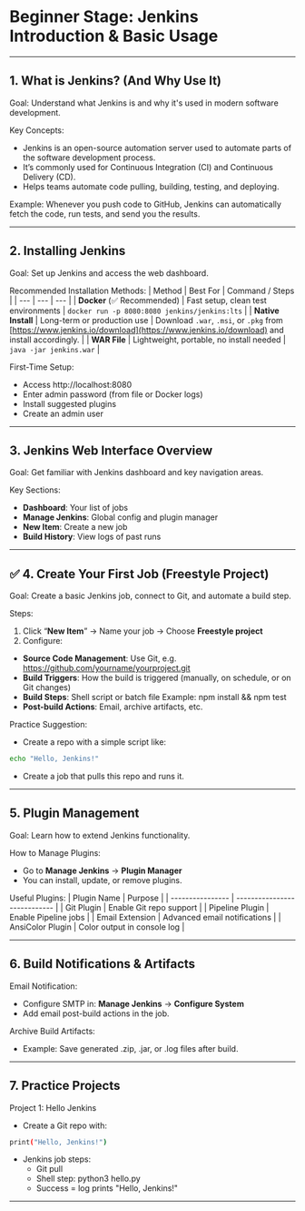 # Beginner Stage: Jenkins Introduction & Basic Usage

---

## 1. What is Jenkins? (And Why Use It)

Goal:
Understand what Jenkins is and why it's used in modern software development.

Key Concepts:
- Jenkins is an open-source automation server used to automate parts of the software development process.
- It’s commonly used for Continuous Integration (CI) and Continuous Delivery (CD).
- Helps teams automate code pulling, building, testing, and deploying.

Example:
Whenever you push code to GitHub, Jenkins can automatically fetch the code, run tests, and send you the results.

---

## 2. Installing Jenkins

Goal:
Set up Jenkins and access the web dashboard.

Recommended Installation Methods:
| Method | Best For | Command / Steps |
| --- | --- | --- |
| **Docker** (✅ Recommended) | Fast setup, clean test environments      | `docker run -p 8080:8080 jenkins/jenkins:lts` |
| **Native Install**          | Long-term or production use              | Download `.war`, `.msi`, or `.pkg` from [https://www.jenkins.io/download](https://www.jenkins.io/download) and install accordingly. |
| **WAR File**                | Lightweight, portable, no install needed | `java -jar jenkins.war` |

First-Time Setup:
- Access http://localhost:8080
- Enter admin password (from file or Docker logs)
- Install suggested plugins
- Create an admin user

---

## 3. Jenkins Web Interface Overview

Goal:
Get familiar with Jenkins dashboard and key navigation areas.

Key Sections:
- **Dashboard**: Your list of jobs
- **Manage Jenkins**: Global config and plugin manager
- **New Item**: Create a new job
- **Build History**: View logs of past runs

---

## ✅ 4. Create Your First Job (Freestyle Project)

Goal:
Create a basic Jenkins job, connect to Git, and automate a build step.

Steps:
1. Click “**New Item**” → Name your job → Choose **Freestyle project**
2. Configure:
- **Source Code Management**: Use Git, e.g. https://github.com/yourname/yourproject.git
- **Build Triggers**: How the build is triggered (manually, on schedule, or on Git changes)
- **Build Steps**: Shell script or batch file Example: npm install && npm test
- **Post-build Actions**: Email, archive artifacts, etc.

Practice Suggestion:
- Create a repo with a simple script like:
```bash
echo "Hello, Jenkins!"
```
- Create a job that pulls this repo and runs it.

---

## 5. Plugin Management

Goal:
Learn how to extend Jenkins functionality.

How to Manage Plugins:
- Go to **Manage Jenkins** → **Plugin Manager**
- You can install, update, or remove plugins.

Useful Plugins:
| Plugin Name      | Purpose                      |
| ---------------- | ---------------------------- |
| Git Plugin       | Enable Git repo support      |
| Pipeline Plugin  | Enable Pipeline jobs         |
| Email Extension  | Advanced email notifications |
| AnsiColor Plugin | Color output in console log  |

---

## 6. Build Notifications & Artifacts

Email Notification:
- Configure SMTP in: **Manage Jenkins** → **Configure System**
- Add email post-build actions in the job.

Archive Build Artifacts:
- Example: Save generated .zip, .jar, or .log files after build.

---

## 7. Practice Projects

Project 1: Hello Jenkins
- Create a Git repo with:
```bash
print("Hello, Jenkins!")
```
- Jenkins job steps:
  - Git pull
  - Shell step: python3 hello.py
  - Success = log prints "Hello, Jenkins!"

---
